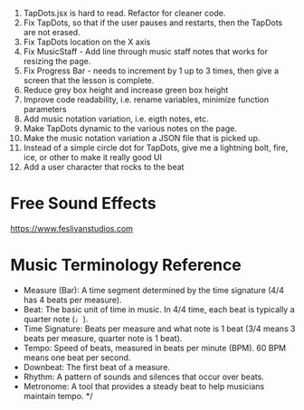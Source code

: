 1. TapDots.jsx is hard to read. Refactor for cleaner code.
2. Fix TapDots, so that if the user pauses and restarts, then the TapDots are not erased.
3. Fix TapDots location on the X axis
4. Fix MusicStaff - Add line through music staff notes that works for resizing the page.
5. Fix Progress Bar - needs to increment by 1 up to 3 times, then give a screen that the lesson is complete.
6. Reduce grey box height and increase green box height
7. Improve code readability, i.e. rename variables, minimize function parameters
8. Add music notation variation, i.e. eigth notes, etc.
9. Make TapDots dynamic to the various notes on the page.
10. Make the music notation variation a JSON file that is picked up.
11. Instead of a simple circle dot for TapDots, give me a lightning bolt, fire, ice, or other to make it really good UI
12. Add a user character that rocks to the beat

# Free Sound Effects

https://www.fesliyanstudios.com

# Music Terminology Reference

- Measure (Bar): A time segment determined by the time signature (4/4 has 4 beats per measure).
- Beat: The basic unit of time in music. In 4/4 time, each beat is typically a quarter note (♩).
- Time Signature: Beats per measure and what note is 1 beat (3/4 means 3 beats per measure, quarter note is 1 beat).
- Tempo: Speed of beats, measured in beats per minute (BPM). 60 BPM means one beat per second.
- Downbeat: The first beat of a measure.
- Rhythm: A pattern of sounds and silences that occur over beats.
- Metronome: A tool that provides a steady beat to help musicians maintain tempo.
  \*/

